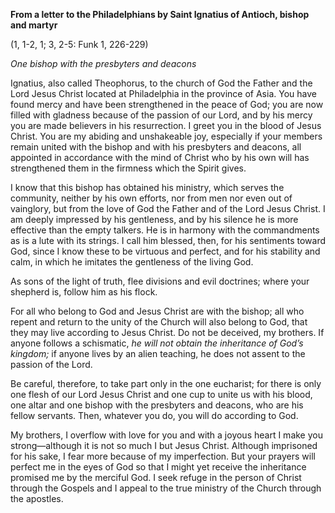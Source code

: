 

**From a letter to the Philadelphians by Saint Ignatius of Antioch, bishop and martyr**

(1, 1-2, 1; 3, 2-5: Funk 1, 226-229)

_One bishop with the presbyters and deacons_

Ignatius, also called Theophorus, to the church of God the Father and the Lord Jesus Christ located at Philadelphia in the province of Asia. You have found mercy and have been strengthened in the peace of God; you are now filled with gladness because of the passion of our Lord, and by his mercy you are made believers in his resurrection. I greet you in the blood of Jesus Christ. You are my abiding and unshakeable joy, especially if your members remain united with the bishop and with his presbyters and deacons, all appointed in accordance with the mind of Christ who by his own will has strengthened them in the firmness which the Spirit gives.

I know that this bishop has obtained his ministry, which serves the community, neither by his own efforts, nor from men nor even out of vainglory, but from the love of God the Father and of the Lord Jesus Christ. I am deeply impressed by his gentleness, and by his silence he is more effective than the empty talkers. He is in harmony with the commandments as is a lute with its strings. I call him blessed, then, for his sentiments toward God, since I know these to be virtuous and perfect, and for his stability and calm, in which he imitates the gentleness of the living God.

As sons of the light of truth, flee divisions and evil doctrines; where your shepherd is, follow him as his flock.

For all who belong to God and Jesus Christ are with the bishop; all who repent and return to the unity of the Church will also belong to God, that they may live according to Jesus Christ. Do not be deceived, my brothers. If anyone follows a schismatic, _he will not obtain the inheritance of God’s kingdom;_ if anyone lives by an alien teaching, he does not assent to the passion of the Lord.

Be careful, therefore, to take part only in the one eucharist; for there is only one flesh of our Lord Jesus Christ and one cup to unite us with his blood, one altar and one bishop with the presbyters and deacons, who are his fellow servants. Then, whatever you do, you will do according to God.

My brothers, I overflow with love for you and with a joyous heart I make you strong—although it is not so much I but Jesus Christ. Although imprisoned for his sake, I fear more because of my imperfection. But your prayers will perfect me in the eyes of God so that I might yet receive the inheritance promised me by the merciful God. I seek refuge in the person of Christ through the Gospels and I appeal to the true ministry of the Church through the apostles.

